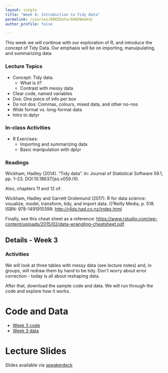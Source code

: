 ```yaml
---
layout: single
title: "Week 4: Introduction to Tidy Data"
permalink: /courses/6002Data/6002Week4/
author_profile: false

---
```


This week we will continue with our exploration of R, and introduce the concept of Tidy Data. Our emphasis will be on importing, manuipulating, and summarizing data. 

### Lecture Topics

* Concept: Tidy data. 
  + What is it?
  + Contrast with messy data
* Clear code, named variables
* Dos: One piece of info per box
* Do not dos: Commas, colours, mixed data, and other no-nos
* Wide format vs. long-format data
* Intro to dplyr

### In-class Activities

* R Exercises:
  + Importing and summarizing data
  + Basic manipulation with dplyr

### Readings

Wickham, Hadley (2014). “Tidy data”. In: Journal of Statistical Software 59.1, pp. 1–23. DOI:10.18637/jss.v059.i10.

Also, chapters 11 and 12 of:

Wickham, Hadley and Garrett Grolemund (2017). R for data science: visualize, model, transform, tidy, and import data. O’Reilly Media, p. 518. ISBN: 978-1491910399. http://r4ds.had.co.nz/index.html

Finally, see this cheat sheet as a reference: https://www.rstudio.com/wp-content/uploads/2015/02/data-wrangling-cheatsheet.pdf

## Details - Week 3

### Activities

We will look at three tables with messy data (see lecture notes) and, in groups, will redraw them by hand to be tidy. Don't worry about error correction - today is all about reshaping data. 

After that, download the sample code and data. We will run through the code and explore how it works.

# Code and Data

* [Week 3 code](/assets/images/FISH6002_week_3.R)
* [Week 3 data](/assets/images/6002Week3_WideFormat.csv)

# Lecture Slides

<script async class="speakerdeck-embed" data-id="8b6b12656f264ef4b3ef879d495851c7" data-ratio="1.77777777777778" src="//speakerdeck.com/assets/embed.js"></script>

Slides available via [speakerdeck](https://speakerdeck.com/pandalusplatyceros/fish-6002-week-3-introduction-to-tidy-data)